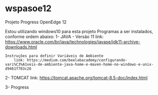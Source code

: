 # wspasoe12
Projeto Progress OpenEdge 12

Estou utilizando windows10 para esta projeto
Programas a ser instalados, conforme ordem abaixo:
  1- JAVA - Versão 11
        link: https://www.oracle.com/br/java/technologies/javase/jdk11-archive-downloads.html

    Instruções para definir Variáveis ​​de Ambiente
        link: https://medium.com/beelabacademy/configurando-vari%C3%A1veis-de-ambiente-java-home-e-maven-home-no-windows-e-unix-d9461f783c26
        
  2- TOMCAT
        link: https://tomcat.apache.org/tomcat-8.5-doc/index.html
  
  3- Progress
